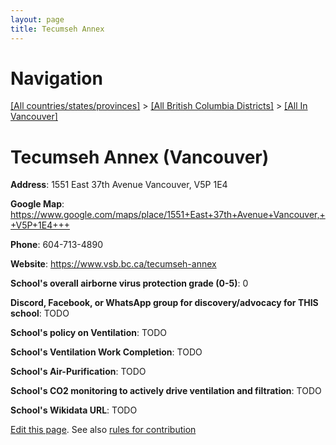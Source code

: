 ```yaml
---
layout: page
title: Tecumseh Annex
---
```

# Navigation

[[All countries/states/provinces]](../../..) > [[All British Columbia Districts]](../..) > [[All In Vancouver]](..)

# Tecumseh Annex (Vancouver)

**Address**: 1551 East 37th Avenue Vancouver,  V5P 1E4

**Google Map**: <https://www.google.com/maps/place/1551+East+37th+Avenue+Vancouver,++V5P+1E4+++>

**Phone**: 604-713-4890

**Website**: <https://www.vsb.bc.ca/tecumseh-annex>

**School's overall airborne virus protection grade (0-5)**: 0

**Discord, Facebook, or WhatsApp group for discovery/advocacy for THIS school**: TODO

**School's policy on Ventilation**: TODO

**School's Ventilation Work Completion**: TODO

**School's Air-Purification**: TODO

**School's CO2 monitoring to actively drive ventilation and filtration**: TODO

**School's Wikidata URL**: TODO


[Edit this page](https://github.com/ventilate-schools/BC/edit/main/././Vancouver/Tecumseh_Annex.md). See also [rules for contribution](../../../contribution-rules/)